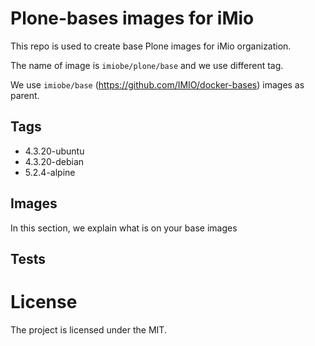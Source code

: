 # Plone-bases images for iMio

This repo is used to create base Plone images for iMio organization.

The name of image is `imiobe/plone/base` and we use different tag.

We use `imiobe/base` (https://github.com/IMIO/docker-bases) images as parent.

## Tags
+ 4.3.20-ubuntu
+ 4.3.20-debian
+ 5.2.4-alpine


## Images
In this section, we explain what is on your base images


## Tests


# License

The project is licensed under the MIT.
